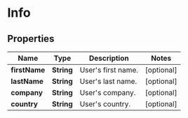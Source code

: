 

# Info

## Properties

Name | Type | Description | Notes
------------ | ------------- | ------------- | -------------
**firstName** | **String** | User&#39;s first name. |  [optional]
**lastName** | **String** | User&#39;s last name. |  [optional]
**company** | **String** | User&#39;s company. |  [optional]
**country** | **String** | User&#39;s country. |  [optional]



